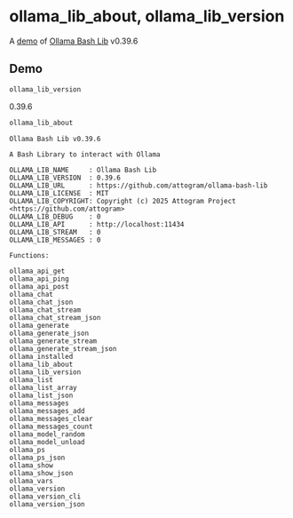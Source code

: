 # ollama_lib_about, ollama_lib_version

A [demo](../README.md#demos) of [Ollama Bash Lib](https://github.com/attogram/ollama-bash-lib) v0.39.6

## Demo

```bash
ollama_lib_version
```
0.39.6

```bash
ollama_lib_about
```
```
Ollama Bash Lib v0.39.6

A Bash Library to interact with Ollama

OLLAMA_LIB_NAME     : Ollama Bash Lib
OLLAMA_LIB_VERSION  : 0.39.6
OLLAMA_LIB_URL      : https://github.com/attogram/ollama-bash-lib
OLLAMA_LIB_LICENSE  : MIT
OLLAMA_LIB_COPYRIGHT: Copyright (c) 2025 Attogram Project <https://github.com/attogram>
OLLAMA_LIB_DEBUG    : 0
OLLAMA_LIB_API      : http://localhost:11434
OLLAMA_LIB_STREAM   : 0
OLLAMA_LIB_MESSAGES : 0

Functions:

ollama_api_get
ollama_api_ping
ollama_api_post
ollama_chat
ollama_chat_json
ollama_chat_stream
ollama_chat_stream_json
ollama_generate
ollama_generate_json
ollama_generate_stream
ollama_generate_stream_json
ollama_installed
ollama_lib_about
ollama_lib_version
ollama_list
ollama_list_array
ollama_list_json
ollama_messages
ollama_messages_add
ollama_messages_clear
ollama_messages_count
ollama_model_random
ollama_model_unload
ollama_ps
ollama_ps_json
ollama_show
ollama_show_json
ollama_vars
ollama_version
ollama_version_cli
ollama_version_json
```

